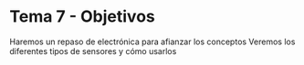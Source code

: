 # Tema 7 - Objetivos

Haremos un repaso de electrónica para afianzar los conceptos
Veremos los diferentes tipos de sensores y cómo usarlos
